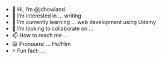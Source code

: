 - 👋 Hi, I’m @jdhowland
- 👀 I’m interested in ... writing
- 🌱 I’m currently learning ... web development using Udemy
- 💞️ I’m looking to collaborate on ... 
- 📫 How to reach me ...
- 😄 Pronouns: ... He/Him
- ⚡ Fun fact: ...

<!---
jdhowland/jdhowland is a ✨ special ✨ repository because its `README.md` (this file) appears on your GitHub profile.
You can click the Preview link to take a look at your changes.
--->
